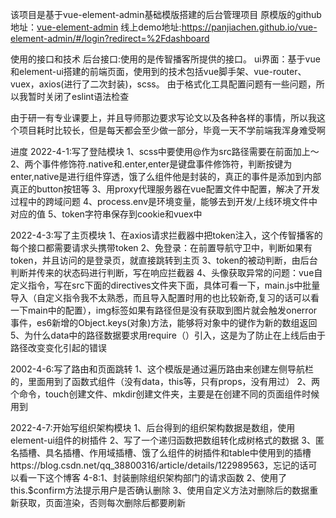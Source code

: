 该项目是基于vue-element-admin基础模版搭建的后台管理项目
   原模版的github地址：[vue-element-admin](https://github.com/PanJiaChen/vue-element-admin)
   线上demo地址:https://panjiachen.github.io/vue-element-admin/#/login?redirect=%2Fdashboard
   
使用的接口和技术
   后台接口:使用的是传智播客所提供的接口。
   ui界面：基于vue和element-ui搭建的前端页面，使用到的技术包括vue脚手架、vue-router、vuex，axios(进行了二次封装)，scss。
   由于格式化工具配置问题有一些问题，所以我暂时关闭了eslint语法检查

   由于研一有专业课要上，并且导师那边要求写论文以及各种各样的事情，所以我这个项目耗时比较长，但是每天都会至少做一部分，毕竟一天不学前端我浑身难受啊

进度
   2022-4-1:写了登陆模块
            1、scss中要使用@作为src路径需要在前面加上～
            2、两个事件修饰符.native和.enter,enter是键盘事件修饰符，判断按键为enter,native是进行组件穿透，饿了么组件他是封装的，真正的事件是添加到内部真正的button按钮等
            3、用proxy代理服务器在vue配置文件中配置，解决了开发过程中的跨域问题
            4、process.env是环境变量，能够去到开发/上线环境文件中对应的值
            5、token字符串保存到cookie和vuex中
   
   2022-4-3:写了主页模块
            1、在axios请求拦截器中把token注入，这个传智播客的每个接口都需要请求头携带token
            2、免登录：在前置导航守卫中，判断如果有token，并且访问的是登录页，就直接跳转到主页
            3、token的被动判断，由后台判断并传来的状态码进行判断，写在响应拦截器
            4、头像获取异常的问题：vue自定义指令，写在src下面的directives文件夹下面，具体可看一下，main.js中批量导入（自定义指令我不太熟悉，而且导入配置时用的也比较新奇,复习的话可以看一下main中的配置），img标签如果有路径但是没有获取到图片就会触发onerror事件，es6新增的Object.keys(对象)方法，能够将对象中的键作为新的数组返回
            5、为什么data中的路径数据要求用require（）引入，这是为了防止在上线后由于路径改变变化引起的错误

   2002-4-6:写了路由和页面跳转
            1、这个模版是通过遍历路由来创建左侧导航栏的，里面用到了函数式组件（没有data，this等，只有props，没有用过）
            2、两个命令，touch创建文件、mkdir创建文件夹，主要是在创建不同的页面组件时候用到

   2022-4-7:开始写组织架构模块
            1、后台得到的组织架构数据是数组，使用element-ui组件的树插件
            2、写了一个递归函数把数组转化成树格式的数据
            3、匿名插槽、具名插槽、作用域插槽、饿了么组件的树插件和table中使用到的插槽https://blog.csdn.net/qq_38800316/article/details/122989563，忘记的话可以看一下这个博客
        4-8:1、封装删除组织架构部门的请求函数
            2、使用了this.$confirm方法提示用户是否确认删除
            3、使用自定义方法对删除后的数据重新获取，页面渲染，否则每次删除后都要刷新



